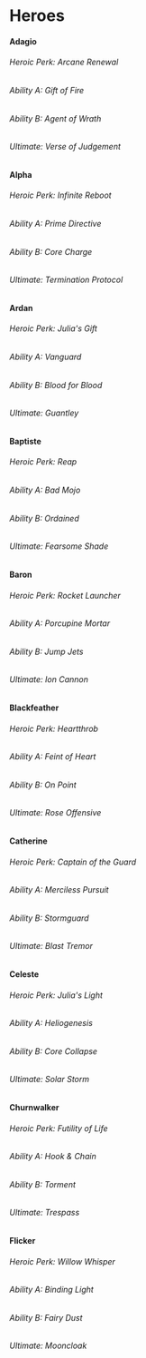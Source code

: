 # Heroes

#### Adagio

###### Heroic Perk: Arcane Renewal

###### Ability A: Gift of Fire

###### Ability B: Agent of Wrath

###### Ultimate: Verse of Judgement

#### Alpha

###### Heroic Perk: Infinite Reboot

###### Ability A: Prime Directive

###### Ability B: Core Charge

###### Ultimate: Termination Protocol

#### Ardan

###### Heroic Perk: Julia's Gift

###### Ability A: Vanguard

###### Ability B: Blood for Blood

###### Ultimate: Guantley

#### Baptiste

###### Heroic Perk: Reap

###### Ability A: Bad Mojo

###### Ability B: Ordained

###### Ultimate: Fearsome Shade

#### Baron

###### Heroic Perk: Rocket Launcher

###### Ability A: Porcupine Mortar

###### Ability B: Jump Jets

###### Ultimate: Ion Cannon

#### Blackfeather

###### Heroic Perk: Heartthrob

###### Ability A: Feint of Heart

###### Ability B: On Point

###### Ultimate: Rose Offensive

#### Catherine

###### Heroic Perk: Captain of the Guard

###### Ability A: Merciless Pursuit

###### Ability B: Stormguard

###### Ultimate: Blast Tremor

#### Celeste

###### Heroic Perk: Julia's Light

###### Ability A: Heliogenesis

###### Ability B: Core Collapse

###### Ultimate: Solar Storm

#### Churnwalker

###### Heroic Perk: Futility of Life

###### Ability A: Hook & Chain

###### Ability B: Torment

###### Ultimate: Trespass

#### Flicker

###### Heroic Perk: Willow Whisper

###### Ability A: Binding Light

###### Ability B: Fairy Dust

###### Ultimate: Mooncloak



